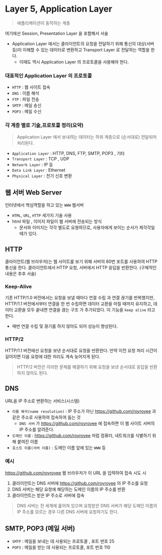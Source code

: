 # Layer 5, Application Layer
> 애플리케이션이 동작하는 계층
>
여기에선 Session, Presentation Layer 을 포함해서 서술

- Application Layer 에서는 클라이언트의 요청을 전달하기 위해 통신의 대상(서버 등)이 이해할 수 있는 데이터로 변환하고 Transport Layer 로 전달하는 역할을 한다.
  - 이때도 역시 Application Layer 의 프로토콜을 사용해야 한다.

### 대표적인 Application Layer 의 프로토콜
- `HTTP` : 웹 사이트 접속
- `DNS` : 이름 해석
- `FTP` : 파일 전송
- `SMTP` : 메일 송신
- `POP3` : 메일 수신

### 각 계층 별로 기술,프로토콜 정리(요약)
> Application Layer 에서 보내려는 데이터는 하위 계층으로 (순서대로) 전달되어 처리된다.

- `Application Layer` : HTTP, DNS, FTP, SMTP, POP3 , 기타
- `Transport Layer` : TCP , UDP
- `Network Layer` : IP 등
- `Data Link Layer` : Ethernet
- `Physical Layer` : 전기 신호 변환

## 웹 서버 Web Server
인터넷에서 핵심역할을 하고 있는 `WWW` 웹서버
- `HTML`, `URL`, `HTTP` 세가지 기술 사용
- html 파일 , 이미지 파일이 웹 서버에 전송되는 방식
  - 문서와 이미지는 각각 별도로 요쳥하므로, 사용자에게 보이는 순서가 제각각일 때가 있다.

## HTTP
클라이언트(웹 브라우저)는 웹 사이트를 보기 위해 서버의 80번 포트를 사용하여 HTTP 통신을 한다.
클라이언트에서 HTTP 요청, 서버에서 HTTP 응답을 반환한다.
(구체적인 내용은 추후 서술)

### Keep-Alive
기존 HTTP/1.0 버전에서는 요청을 보낼 때마다 연결 수립 과 연결 끊기를 반복했지만, HTTP/1.1 버전에서부터 연결을 한 번 수립하면 데이터 교환을 마칠 때까지 유지하고,
데이터 교환을 모두 끝내면 연결을 끊는 구조 가  추가되었다. 이 기능을 `keep alive` 라고 한다.
- 매번 연결 수립 및 끊기를 하지 않아도 되어 성능이 향상된다.

### HTTP/2
HTTP/1.1 버전에선 요청을 보낸 순서대로 요청을 반환한다. 만약 이전 요청 처리 시간이 길어지면 다음 요청에 대한 처리도 계속 늦어지게 된다.
> HTTP/2 버전은 이러한 문제를 해결하기 위해 요청을 보낸 순서대로 응답을 반환하지 않아도 된다.

## DNS
URL을 IP 주소로 변환하는 서비스(시스템)
- `이름 해석(name resolution)` : IP 주소가 아닌 https://github.com/royroyee 과 같은 주소로 사용하여 접속하여 돕는 것
  - `DNS 서버` 가 https://github.com/royroyee 에 접속하면 이 웹 사이트 서버의 IP 주소를 알려준다.
- `도메인 이름` : https://github.com/royroyee 처럼 컴퓨터, 네트워크를 식별하기 위해 붙여진 이름
- `호스트 이름(서버 이름)` : 도메인 이름 앞에 있는 `WWW` 등

### 예시
https://github.com/royroyee 웹 브라우저가 이 URL 을 입력하여 접속 시도 시 
1. 클라이언트는 DNS 서버에 https://github.com/royroyee 의 IP 주소를 요청
2. DNS 서버는 해당 요청에 해당하는 도메인 이름의 IP 주소를 반환
3. 클라이언트는 받은 IP 주소로 서버에 접속
> DNS 서버는 전 세계에 흝어져 있으며 요청받은 DNS 서버가 해당 도메인 이름의 IP 주소를 모르는 경우 다른 DNS 서버에 요청하기도 한다.


## SMTP, POP3 (메일 서버)
- `SMTP` : 메일을 보내는 데 사용되는 프로토콜 , 포트 번호 25
- `POP3` : 메일을 받는 데 사용되는 프로토콜, 포트 번호 110